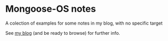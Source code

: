 # Mongoose-OS notes
A colection of examples for some notes in my blog, with no specific target

See [my blog](http://www.scaprile.com/category/linge/) (and be ready to browse) for further info.
